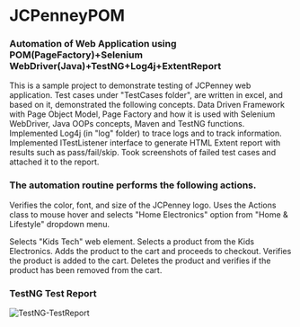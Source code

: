 # JCPenneyPOM


### Automation of Web Application using POM(PageFactory)+Selenium WebDriver(Java)+TestNG+Log4j+ExtentReport

This is a sample project to demonstrate testing of JCPenney web application. Test cases under "TestCases folder", are written in excel, and based on it, demonstrated the following concepts.
Data Driven Framework with Page Object Model, Page Factory and how it is used with Selenium WebDriver, Java OOPs concepts, Maven and TestNG functions. 
Implemented Log4j (in "log" folder) to trace logs and to track information. 
Implemented ITestListener interface to generate HTML Extent report with results such as pass/fail/skip. Took screenshots of failed test cases and attached it to the report. 

### The automation routine performs the following actions.
Verifies the color, font, and size of the JCPenney logo.
Uses the Actions class to mouse hover and selects "Home Electronics" option from "Home & Lifestyle" dropdown menu.

Selects "Kids Tech" web element.
Selects a product from the Kids Electronics.
Adds the product to the cart and proceeds to checkout.
Verifies the product is added to the cart.
Deletes the product and verifies if the product has been removed from the cart.

### TestNG Test Report
![TestNG-TestReport](https://user-images.githubusercontent.com/61662759/93027396-1efc2600-f5d2-11ea-8c1a-89d971cf6e04.PNG)

